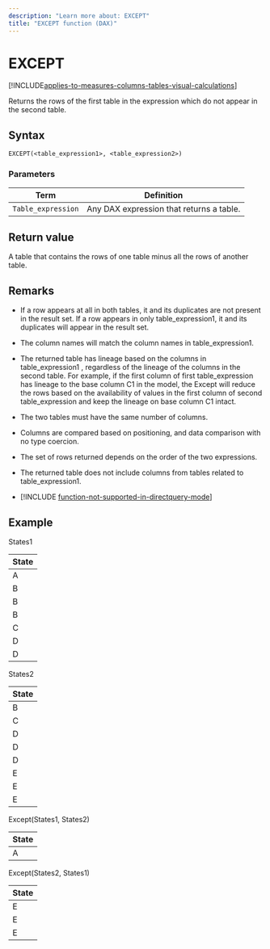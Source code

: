 ```yaml
---
description: "Learn more about: EXCEPT"
title: "EXCEPT function (DAX)"
---
```

# EXCEPT

[!INCLUDE[applies-to-measures-columns-tables-visual-calculations](includes/applies-to-measures-columns-tables-visual-calculations.md)]

Returns the rows of the first table in the expression which do not appear in the second table.

## Syntax

```dax
EXCEPT(<table_expression1>, <table_expression2>)
```

### Parameters

|Term|Definition|
|--------|--------------|
|`Table_expression`|Any DAX expression that returns a table.|

## Return value

A table that contains the rows of one table minus all the rows of another table.

## Remarks

- If a row appears at all in both tables, it and its duplicates are not present in the result set. If a row appears in only table_expression1, it and its duplicates will appear in the result set.

- The column names will match the column names in table_expression1.

- The returned table has lineage based on the columns in table_expression1 , regardless of the lineage of the columns in the second table. For example, if the first column of first table_expression has lineage to the base column C1 in the model, the Except will reduce the rows based on the availability of values in the first column of second table_expression and keep the lineage on base column C1 intact.

- The two tables must have the same number of columns.

- Columns are compared based on positioning, and data comparison with no type coercion.

- The set of rows returned depends on the order of the two expressions.

- The returned table does not include columns from tables related to table_expression1.

- [!INCLUDE [function-not-supported-in-directquery-mode](includes/function-not-supported-in-directquery-mode.md)]

## Example

States1

|State|
|---------|
|A|
|B|
|B|
|B|
|C|
|D|
|D|

States2

|State|
|---------|
|B|
|C|
|D|
|D|
|D|
|E|
|E|
|E|

Except(States1, States2)

|State|
|---------|
|A|

Except(States2, States1)

|State|
|---------|
|E|
|E|
|E|
